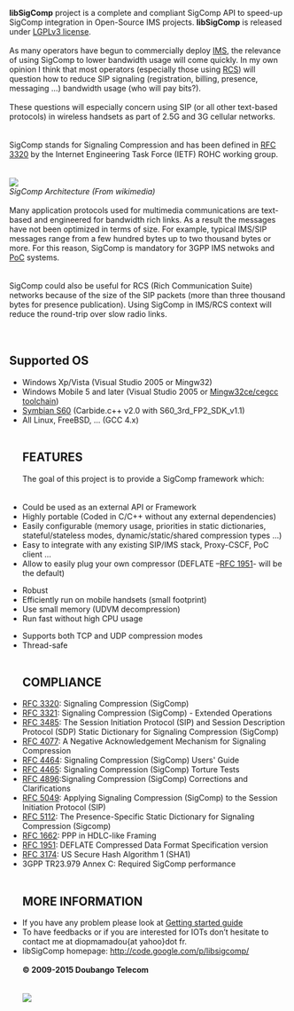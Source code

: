 ﻿**libSigComp** project is a complete and compliant SigComp API to speed-up SigComp integration in Open-Source IMS projects. **libSigComp** is released under [LGPLv3 license](http://www.gnu.org/licenses/lgpl.html).
<br>
<br>
As many operators have begun to commercially deploy <a href='http://en.wikipedia.org/wiki/IP_Multimedia_Subsystem'>IMS</a>, the relevance of using SigComp to lower bandwidth usage will come quickly. In my own opinion I think that most operators (especially those using <a href='http://en.wikipedia.org/wiki/Rich_Communication_Suite'>RCS</a>) will question how to reduce SIP signaling (registration, billing, presence, messaging …) bandwidth usage (who will pay bits?).<br>
<br>
These questions will especially concern using SIP (or all other text-based protocols) in wireless handsets as part of 2.5G and 3G cellular networks.<br>
<br>
<br>
SigComp stands for Signaling Compression and has been defined in <a href='http://www.ietf.org/rfc/rfc3320.txt'>RFC 3320</a> by the Internet Engineering Task Force (IETF) ROHC working group.<br>
<br>
<br>
<a href='http://upload.wikimedia.org/wikipedia/en/8/8f/SigComp_Architecture.png'><img src='http://upload.wikimedia.org/wikipedia/en/8/8f/SigComp_Architecture.png' /></a>
<br>
<i>SigComp Architecture (From wikimedia)</i><br>
<br>
Many application protocols used for multimedia communications are text-based and engineered for bandwidth rich links.  As a result the messages have not been optimized in terms of size.  For example, typical IMS/SIP messages range from a few hundred bytes up to two thousand bytes or more. For this reason, SigComp is mandatory for 3GPP IMS netwoks and <a href='http://en.wikipedia.org/wiki/Push_to_Talk_over_Cellular'>PoC</a> systems.<br>
<br>
<br>
SigComp could also be useful for RCS (Rich Communication Suite) networks because of the size of the SIP packets (more than three thousand bytes for presence publication). Using SigComp in IMS/RCS context will reduce the round-trip over slow radio links.<br>
<br>
<br>
<h2>Supported OS</h2>
<ul><li>Windows Xp/Vista (Visual Studio 2005 or Mingw32)<br>
</li><li>Windows Mobile 5 and later (Visual Studio 2005 or <a href='http://cegcc.sourceforge.net/docs/build-toolchain.html'>Mingw32ce/cegcc toolchain</a>)<br>
</li><li><a href='http://en.wikipedia.org/wiki/S60_Platform'>Symbian S60</a> (Carbide.c++ v2.0 with S60_3rd_FP2_SDK_v1.1)<br>
</li><li>All Linux, FreeBSD, ... (GCC 4.x)<br>
<br>
<h2>FEATURES</h2>
The goal of this project is to provide a SigComp framework which:<br>
<br>
<br>
</li><li>Could be used as an external API or Framework<br>
</li><li>Highly portable (Coded in C/C++ without any external dependencies)<br>
</li><li>Easily configurable (memory usage, priorities in static dictionaries, stateful/stateless modes, dynamic/static/shared compression types …)<br>
</li><li>Easy to integrate with any existing SIP/IMS stack, Proxy-CSCF, PoC client …<br>
</li><li>Allow to easily plug your own compressor (DEFLATE –<a href='http://www.ietf.org/rfc/rfc1951.txt'>RFC 1951</a>- will be the default)<br></li></ul>

<ul><li>Robust<br>
</li><li>Efficiently run on mobile handsets (small footprint)<br>
</li><li>Use small memory (UDVM decompression)<br>
</li><li>Run fast without high CPU usage<br></li></ul>

<ul><li>Supports both TCP and UDP compression modes<br>
</li><li>Thread-safe<br>
<br>
<h2>COMPLIANCE</h2>
</li><li><a href='http://www.ietf.org/rfc/rfc3320.txt'>RFC 3320</a>: Signaling Compression (SigComp)<br>
</li><li><a href='http://www.ietf.org/rfc/rfc3321.txt'>RFC 3321</a>: Signaling Compression (SigComp) - Extended Operations<br>
</li><li><a href='http://www.ietf.org/rfc/rfc3485.txt'>RFC 3485</a>: The Session Initiation Protocol (SIP) and Session Description Protocol (SDP) Static Dictionary for Signaling Compression (SigComp)<br>
</li><li><a href='http://www.ietf.org/rfc/rfc4070.txt'>RFC 4077</a>: A Negative Acknowledgement Mechanism for Signaling Compression<br>
</li><li><a href='http://www.ietf.org/rfc/rfc4464.txt'>RFC 4464</a>: Signaling Compression (SigComp) Users' Guide<br>
</li><li><a href='http://www.ietf.org/rfc/rfc4465.txt'>RFC 4465</a>: Signaling Compression (SigComp) Torture Tests<br>
</li><li><a href='http://www.ietf.org/rfc/rfc4896.txt'>RFC 4896</a>:Signaling Compression (SigComp) Corrections and Clarifications<br>
</li><li><a href='http://www.ietf.org/rfc/rfc5049.txt'>RFC 5049</a>: Applying Signaling Compression (SigComp) to the Session Initiation Protocol (SIP)<br>
</li><li><a href='http://www.ietf.org/rfc/rfc5112.txt'>RFC 5112</a>: The Presence-Specific Static Dictionary for Signaling Compression (Sigcomp)<br>
</li><li><a href='http://www.ietf.org/rfc/rfc1662.txt'>RFC 1662</a>: PPP in HDLC-like Framing<br>
</li><li><a href='http://www.ietf.org/rfc/rfc1951.txt'>RFC 1951</a>: DEFLATE Compressed Data Format Specification version<br>
</li><li><a href='http://www.ietf.org/rfc/rfc3174.txt'>RFC 3174</a>: US Secure Hash Algorithm 1 (SHA1)<br>
</li><li>3GPP TR23.979 Annex C: Required SigComp performance<br>
<br>
<h2>MORE INFORMATION</h2>
</li><li>If you have any problem please look at <a href='Getting_Started.md'>Getting started guide</a>
</li><li>To have feedbacks or if you are interested for IOTs don’t hesitate to contact me at diopmamadou{at yahoo}dot fr. <br>
</li><li>libSigComp homepage: <a href='http://code.google.com/p/libsigcomp/'>http://code.google.com/p/libsigcomp/</a><br>
<br>
<b>© 2009-2015 Doubango Telecom</b><br>
<br>
<br>
<a href='http://www.gnu.org/graphics/lgplv3-88x31.png'><img src='http://www.gnu.org/graphics/lgplv3-88x31.png' /></a>